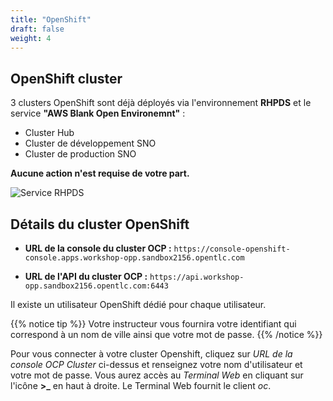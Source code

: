 ```yaml
---
title: "OpenShift"
draft: false
weight: 4
---
```


## OpenShift cluster

3 clusters OpenShift sont déjà déployés via l'environnement **RHPDS** et le service **"AWS Blank Open Environemnt"** :

* Cluster Hub
* Cluster de développement SNO
* Cluster de production SNO

**Aucune action n'est requise de votre part.**

![Service RHPDS](/OPP-2023-lab-instruction.github.io/images/aws-blank-open.png)


## Détails du cluster OpenShift

* **URL de la console du cluster OCP :** `https://console-openshift-console.apps.workshop-opp.sandbox2156.opentlc.com`

* **URL de l'API du cluster OCP :** `https://api.workshop-opp.sandbox2156.opentlc.com:6443`

Il existe un utilisateur OpenShift dédié pour chaque utilisateur.


{{% notice tip %}}
Votre instructeur vous fournira votre identifiant qui correspond à un nom de ville ainsi que votre mot de passe.
{{% /notice %}}


Pour vous connecter à votre cluster Openshift, cliquez sur *URL de la console OCP Cluster* ci-dessus et renseignez votre nom d'utilisateur et votre mot de passe. Vous aurez accès au *Terminal Web* en cliquant sur l'icône **>_** en haut à droite. Le Terminal Web fournit le client *oc*.